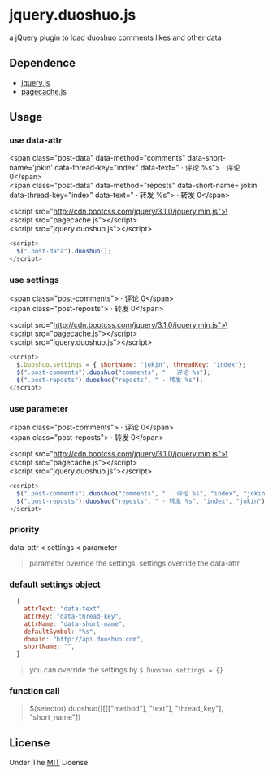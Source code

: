 # jquery.duoshuo.js
a jQuery plugin to load duoshuo comments likes and other data

## Dependence

* [jquery.js](https://jquery.com/)
* [pagecache.js](https://github.com/jokinkuang/pagecache.js)

## Usage

### use data-attr
\<span class="post-data" data-method="comments" data-short-name='jokin' data-thread-key="index" data-text=" · 评论 %s"> · 评论 0\</span>  
\<span class="post-data" data-method="reposts" data-short-name='jokin' data-thread-key="index" data-text=" · 转发 %s"> · 转发 0\</span>  

\<script src="http://cdn.bootcss.com/jquery/3.1.0/jquery.min.js">\</script>  
\<script src="pagecache.js">\</script>  
\<script src="jquery.duoshuo.js">\</script>  
```javascript
<script>
  $(".post-data").duoshuo();
</script>
```

### use settings
\<span class="post-comments"> · 评论 0\</span>  
\<span class="post-reposts"> · 转发 0\</span>  

\<script src="http://cdn.bootcss.com/jquery/3.1.0/jquery.min.js">\</script>  
\<script src="pagecache.js">\</script>  
\<script src="jquery.duoshuo.js">\</script>  
```javascript
<script>
  $.Duoshuo.settings = { shortName: "jokin", threadKey: "index"};
  $(".post-comments").duoshuo("comments", " · 评论 %s");
  $(".post-reposts").duoshuo("reposts", " · 转发 %s");
</script>
```

### use parameter
\<span class="post-comments"> · 评论 0\</span>  
\<span class="post-reposts"> · 转发 0\</span>  

\<script src="http://cdn.bootcss.com/jquery/3.1.0/jquery.min.js">\</script>  
\<script src="pagecache.js">\</script>  
\<script src="jquery.duoshuo.js">\</script>  
```javascript
<script>
  $(".post-comments").duoshuo("comments", " · 评论 %s", "index", "jokin");
  $(".post-reposts").duoshuo("reposts", " · 转发 %s", "index", "jokin");
</script>
```

### priority
data-attr < settings < parameter
> parameter override the settings, settings override the data-attr


### default settings object
```javascript
  {
    attrText: "data-text",
    attrKey: "data-thread-key",
    attrName: "data-short-name",
    defaultSymbol: "%s",
    domain: "http://api.duoshuo.com",
    shortName: "",
  }
```
> you can override the settings by `$.Duoshuo.settings = {}`


### function call
> $(selector).duoshuo([[[["method"], "text"], "thread_key"], "short_name"])


## License

Under The [MIT](https://tldrlegal.com/license/mit-license) License
